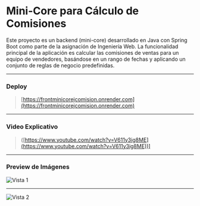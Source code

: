 # Mini-Core para Cálculo de Comisiones

Este proyecto es un backend (mini-core) desarrollado en Java con Spring Boot como parte de la asignación de Ingeniería Web. La funcionalidad principal de la aplicación es calcular las comisiones de ventas para un equipo de vendedores, basándose en un rango de fechas y aplicando un conjunto de reglas de negocio predefinidas.

---

### **Deploy**
> [https://frontminicorejcomision.onrender.com](https://frontminicorejcomision.onrender.com)

---

### **Video Explicativo**
> ([https://www.youtube.com/watch?v=V611y3ig8ME](https://www.youtube.com/watch?v=V611y3ig8ME))]

---

### **Preview de Imágenes**

![Vista 1](https://github.com/user-attachments/assets/92a61903-9105-4793-b681-6b404df631aa)
* * *
![Vista 2](https://github.com/user-attachments/assets/8e444c16-c57d-44d1-9595-01d068d1279a)
